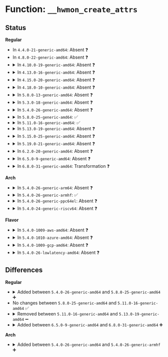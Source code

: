 # Function: <code>__hwmon_create_attrs</code>

## Status
<b>Regular</b>
<ul>
<li>
In <code>4.4.0-21-generic-amd64</code>: Absent ❓
</li>
<li>
In <code>4.8.0-22-generic-amd64</code>: Absent ❓
</li>
<li>
<details>
<summary>In <code>4.10.0-19-generic-amd64</code>: Absent ❓</summary>

```json
{
  "name": "__hwmon_create_attrs",
  "collision_type": "Unique Static",
  "inline_type": "Full",
  "funcs": [
    {
      "addr": 18446744071586267130,
      "name": "__hwmon_create_attrs",
      "external": false,
      "loc": "drivers/hwmon/hwmon.c:511",
      "file": "drivers/hwmon/hwmon.c",
      "inline": "not declared, inlined",
      "caller_inline": [],
      "caller_func": []
    }
  ],
  "symbols": []
}
```
</details>
</li>
<li>
<details>
<summary>In <code>4.13.0-16-generic-amd64</code>: Absent ❓</summary>

```json
{
  "name": "__hwmon_create_attrs",
  "collision_type": "Unique Static",
  "inline_type": "Full",
  "funcs": [
    {
      "addr": 18446744071586366626,
      "name": "__hwmon_create_attrs",
      "external": false,
      "loc": "drivers/hwmon/hwmon.c:511",
      "file": "drivers/hwmon/hwmon.c",
      "inline": "not declared, inlined",
      "caller_inline": [
        "drivers/hwmon/hwmon.c:__hwmon_device_register"
      ],
      "caller_func": []
    }
  ],
  "symbols": []
}
```
</details>
</li>
<li>
<details>
<summary>In <code>4.15.0-20-generic-amd64</code>: Absent ❓</summary>

```json
{
  "name": "__hwmon_create_attrs",
  "collision_type": "Unique Static",
  "inline_type": "Full",
  "funcs": [
    {
      "addr": 18446744071586831471,
      "name": "__hwmon_create_attrs",
      "external": false,
      "loc": "drivers/hwmon/hwmon.c:518",
      "file": "drivers/hwmon/hwmon.c",
      "inline": "not declared, inlined",
      "caller_inline": [
        "drivers/hwmon/hwmon.c:__hwmon_device_register"
      ],
      "caller_func": []
    }
  ],
  "symbols": []
}
```
</details>
</li>
<li>
<details>
<summary>In <code>4.18.0-10-generic-amd64</code>: Absent ❓</summary>

```json
{
  "name": "__hwmon_create_attrs",
  "collision_type": "Unique Static",
  "inline_type": "Full",
  "funcs": [
    {
      "addr": 0,
      "name": "__hwmon_create_attrs",
      "external": false,
      "loc": "drivers/hwmon/hwmon.c:518",
      "file": "drivers/hwmon/hwmon.c",
      "inline": "not declared, inlined",
      "caller_inline": [
        "drivers/hwmon/hwmon.c:__hwmon_device_register"
      ],
      "caller_func": []
    }
  ],
  "symbols": []
}
```
</details>
</li>
<li>
<details>
<summary>In <code>5.0.0-13-generic-amd64</code>: Absent ❓</summary>

```json
{
  "name": "__hwmon_create_attrs",
  "collision_type": "Unique Static",
  "inline_type": "Full",
  "funcs": [
    {
      "addr": 0,
      "name": "__hwmon_create_attrs",
      "external": false,
      "loc": "drivers/hwmon/hwmon.c:536",
      "file": "drivers/hwmon/hwmon.c",
      "inline": "not declared, inlined",
      "caller_inline": [
        "drivers/hwmon/hwmon.c:__hwmon_device_register"
      ],
      "caller_func": []
    }
  ],
  "symbols": []
}
```
</details>
</li>
<li>
<details>
<summary>In <code>5.3.0-18-generic-amd64</code>: Absent ❓</summary>

```json
{
  "name": "__hwmon_create_attrs",
  "collision_type": "Unique Static",
  "inline_type": "Selective",
  "funcs": [
    {
      "addr": 18446744071587572528,
      "name": "__hwmon_create_attrs",
      "external": false,
      "loc": "drivers/hwmon/hwmon.c:536",
      "file": "drivers/hwmon/hwmon.c",
      "inline": "not declared, inlined",
      "caller_inline": [],
      "caller_func": [
        "drivers/hwmon/hwmon.c:__hwmon_device_register"
      ]
    }
  ],
  "symbols": [
    {
      "addr": 18446744071587572528,
      "name": "__hwmon_create_attrs.isra.0",
      "section": ".text",
      "bind": "STB_LOCAL",
      "size": 945
    }
  ]
}
```
</details>
</li>
<li>
<details>
<summary>In <code>5.4.0-26-generic-amd64</code>: Absent ❓</summary>

```json
{
  "name": "__hwmon_create_attrs",
  "collision_type": "Unique Static",
  "inline_type": "Selective",
  "funcs": [
    {
      "addr": 18446744071587776272,
      "name": "__hwmon_create_attrs",
      "external": false,
      "loc": "drivers/hwmon/hwmon.c:551",
      "file": "drivers/hwmon/hwmon.c",
      "inline": "not declared, inlined",
      "caller_inline": [],
      "caller_func": [
        "drivers/hwmon/hwmon.c:__hwmon_device_register"
      ]
    }
  ],
  "symbols": [
    {
      "addr": 18446744071587776272,
      "name": "__hwmon_create_attrs.isra.0",
      "section": ".text",
      "bind": "STB_LOCAL",
      "size": 909
    }
  ]
}
```
</details>
</li>
<li>
<details>
<summary>In <code>5.8.0-25-generic-amd64</code>: ✅</summary>

```c
struct attribute * * __hwmon_create_attrs(const void * drvdata, const struct hwmon_chip_info * chip)
```

```json
{
  "name": "__hwmon_create_attrs",
  "collision_type": "Unique Static",
  "inline_type": "No",
  "funcs": [
    {
      "addr": 18446744071588624608,
      "name": "__hwmon_create_attrs",
      "external": false,
      "loc": "drivers/hwmon/hwmon.c:656",
      "file": "drivers/hwmon/hwmon.c",
      "inline": "seen, unknown",
      "caller_inline": [],
      "caller_func": [
        "drivers/hwmon/hwmon.c:__hwmon_device_register"
      ]
    }
  ],
  "symbols": [
    {
      "addr": 18446744071588624608,
      "name": "__hwmon_create_attrs",
      "section": ".text",
      "bind": "STB_LOCAL",
      "size": 293
    }
  ]
}
```
</details>
</li>
<li>
<details>
<summary>In <code>5.11.0-16-generic-amd64</code>: ✅</summary>

```c
struct attribute * * __hwmon_create_attrs(const void * drvdata, const struct hwmon_chip_info * chip)
```

```json
{
  "name": "__hwmon_create_attrs",
  "collision_type": "Unique Static",
  "inline_type": "No",
  "funcs": [
    {
      "addr": 18446744071588644608,
      "name": "__hwmon_create_attrs",
      "external": false,
      "loc": "drivers/hwmon/hwmon.c:666",
      "file": "drivers/hwmon/hwmon.c",
      "inline": "seen, unknown",
      "caller_inline": [],
      "caller_func": [
        "drivers/hwmon/hwmon.c:__hwmon_device_register"
      ]
    }
  ],
  "symbols": [
    {
      "addr": 18446744071588644608,
      "name": "__hwmon_create_attrs",
      "section": ".text",
      "bind": "STB_LOCAL",
      "size": 293
    }
  ]
}
```
</details>
</li>
<li>
<details>
<summary>In <code>5.13.0-19-generic-amd64</code>: Absent ❓</summary>

```json
{
  "name": "__hwmon_create_attrs",
  "collision_type": "Unique Static",
  "inline_type": "Full",
  "funcs": [
    {
      "addr": 0,
      "name": "__hwmon_create_attrs",
      "external": false,
      "loc": "drivers/hwmon/hwmon.c:666",
      "file": "drivers/hwmon/hwmon.c",
      "inline": "not declared, inlined",
      "caller_inline": [
        "drivers/hwmon/hwmon.c:__hwmon_device_register"
      ],
      "caller_func": []
    }
  ],
  "symbols": []
}
```
</details>
</li>
<li>
<details>
<summary>In <code>5.15.0-25-generic-amd64</code>: Absent ❓</summary>

```json
{
  "name": "__hwmon_create_attrs",
  "collision_type": "Unique Static",
  "inline_type": "Full",
  "funcs": [
    {
      "addr": 0,
      "name": "__hwmon_create_attrs",
      "external": false,
      "loc": "drivers/hwmon/hwmon.c:704",
      "file": "drivers/hwmon/hwmon.c",
      "inline": "not declared, inlined",
      "caller_inline": [
        "drivers/hwmon/hwmon.c:__hwmon_device_register"
      ],
      "caller_func": []
    }
  ],
  "symbols": []
}
```
</details>
</li>
<li>
<details>
<summary>In <code>5.19.0-21-generic-amd64</code>: Absent ❓</summary>

```json
{
  "name": "__hwmon_create_attrs",
  "collision_type": "Unique Static",
  "inline_type": "Full",
  "funcs": [
    {
      "addr": 0,
      "name": "__hwmon_create_attrs",
      "external": false,
      "loc": "drivers/hwmon/hwmon.c:723",
      "file": "drivers/hwmon/hwmon.c",
      "inline": "not declared, inlined",
      "caller_inline": [
        "drivers/hwmon/hwmon.c:__hwmon_device_register"
      ],
      "caller_func": []
    }
  ],
  "symbols": []
}
```
</details>
</li>
<li>
<details>
<summary>In <code>6.2.0-20-generic-amd64</code>: Absent ❓</summary>

```json
{
  "name": "__hwmon_create_attrs",
  "collision_type": "Unique Static",
  "inline_type": "Full",
  "funcs": [
    {
      "addr": 0,
      "name": "__hwmon_create_attrs",
      "external": false,
      "loc": "drivers/hwmon/hwmon.c:724",
      "file": "drivers/hwmon/hwmon.c",
      "inline": "not declared, inlined",
      "caller_inline": [
        "drivers/hwmon/hwmon.c:__hwmon_device_register"
      ],
      "caller_func": []
    }
  ],
  "symbols": []
}
```
</details>
</li>
<li>
<details>
<summary>In <code>6.5.0-9-generic-amd64</code>: Absent ❓</summary>

```json
{
  "name": "__hwmon_create_attrs",
  "collision_type": "Unique Static",
  "inline_type": "Full",
  "funcs": [
    {
      "addr": 0,
      "name": "__hwmon_create_attrs",
      "external": false,
      "loc": "drivers/hwmon/hwmon.c:728",
      "file": "drivers/hwmon/hwmon.c",
      "inline": "not declared, inlined",
      "caller_inline": [
        "drivers/hwmon/hwmon.c:__hwmon_device_register"
      ],
      "caller_func": []
    }
  ],
  "symbols": []
}
```
</details>
</li>
<li>
<details>
<summary>In <code>6.8.0-31-generic-amd64</code>: Transformation ❓</summary>

```c
struct attribute * * __hwmon_create_attrs(const void * drvdata, const struct hwmon_chip_info * chip)
```

```json
{
  "name": "__hwmon_create_attrs",
  "collision_type": "Unique Static",
  "inline_type": "No",
  "funcs": [
    {
      "addr": 0,
      "name": "__hwmon_create_attrs",
      "external": false,
      "loc": "drivers/hwmon/hwmon.c:728",
      "file": "drivers/hwmon/hwmon.c",
      "inline": "seen, unknown",
      "caller_inline": [],
      "caller_func": [
        "drivers/hwmon/hwmon.c:__hwmon_device_register"
      ]
    }
  ],
  "symbols": [
    {
      "addr": 18446744071593505712,
      "name": "__hwmon_create_attrs",
      "section": ".text",
      "bind": "STB_LOCAL",
      "size": 1141
    },
    {
      "addr": 18446744071597762445,
      "name": "__hwmon_create_attrs.cold",
      "section": ".text",
      "bind": "STB_LOCAL",
      "size": 70
    }
  ]
}
```
</details>
</li>
</ul>
<b>Arch</b>
<ul>
<li>
<details>
<summary>In <code>5.4.0-26-generic-arm64</code>: Absent ❓</summary>

```json
{
  "name": "__hwmon_create_attrs",
  "collision_type": "Unique Static",
  "inline_type": "Selective",
  "funcs": [
    {
      "addr": 18446603336500974568,
      "name": "__hwmon_create_attrs",
      "external": false,
      "loc": "drivers/hwmon/hwmon.c:551",
      "file": "drivers/hwmon/hwmon.c",
      "inline": "not declared, inlined",
      "caller_inline": [],
      "caller_func": [
        "drivers/hwmon/hwmon.c:__hwmon_device_register"
      ]
    }
  ],
  "symbols": [
    {
      "addr": 18446603336500974568,
      "name": "__hwmon_create_attrs.isra.0",
      "section": ".text",
      "bind": "STB_LOCAL",
      "size": 904
    }
  ]
}
```
</details>
</li>
<li>
<details>
<summary>In <code>5.4.0-26-generic-armhf</code>: ✅</summary>

```c
struct attribute * * __hwmon_create_attrs(const void * drvdata, const struct hwmon_chip_info * chip)
```

```json
{
  "name": "__hwmon_create_attrs",
  "collision_type": "Unique Static",
  "inline_type": "No",
  "funcs": [
    {
      "addr": 3233489212,
      "name": "__hwmon_create_attrs",
      "external": false,
      "loc": "drivers/hwmon/hwmon.c:551",
      "file": "drivers/hwmon/hwmon.c",
      "inline": "seen, unknown",
      "caller_inline": [],
      "caller_func": [
        "drivers/hwmon/hwmon.c:__hwmon_device_register"
      ]
    }
  ],
  "symbols": [
    {
      "addr": 3233489212,
      "name": "__hwmon_create_attrs",
      "section": ".text",
      "bind": "STB_LOCAL",
      "size": 936
    }
  ]
}
```
</details>
</li>
<li>
<details>
<summary>In <code>5.4.0-26-generic-ppc64el</code>: Absent ❓</summary>

```json
{
  "name": "__hwmon_create_attrs",
  "collision_type": "Unique Static",
  "inline_type": "Selective",
  "funcs": [
    {
      "addr": 13835058055294443072,
      "name": "__hwmon_create_attrs",
      "external": false,
      "loc": "drivers/hwmon/hwmon.c:551",
      "file": "drivers/hwmon/hwmon.c",
      "inline": "not declared, inlined",
      "caller_inline": [],
      "caller_func": [
        "drivers/hwmon/hwmon.c:__hwmon_device_register"
      ]
    }
  ],
  "symbols": [
    {
      "addr": 13835058055294443072,
      "name": "__hwmon_create_attrs.isra.0",
      "section": ".text",
      "bind": "STB_LOCAL",
      "size": 1256
    }
  ]
}
```
</details>
</li>
<li>
<details>
<summary>In <code>5.4.0-24-generic-riscv64</code>: Absent ❓</summary>

```json
{
  "name": "__hwmon_create_attrs",
  "collision_type": "Unique Static",
  "inline_type": "Selective",
  "funcs": [
    {
      "addr": 18446743936277732846,
      "name": "__hwmon_create_attrs",
      "external": false,
      "loc": "drivers/hwmon/hwmon.c:551",
      "file": "drivers/hwmon/hwmon.c",
      "inline": "not declared, inlined",
      "caller_inline": [],
      "caller_func": [
        "drivers/hwmon/hwmon.c:__hwmon_device_register"
      ]
    }
  ],
  "symbols": [
    {
      "addr": 18446743936277732846,
      "name": "__hwmon_create_attrs.isra.0",
      "section": ".text",
      "bind": "STB_LOCAL",
      "size": 840
    }
  ]
}
```
</details>
</li>
</ul>
<b>Flavor</b>
<ul>
<li>
<details>
<summary>In <code>5.4.0-1009-aws-amd64</code>: Absent ❓</summary>

```json
{
  "name": "__hwmon_create_attrs",
  "collision_type": "Unique Static",
  "inline_type": "Selective",
  "funcs": [
    {
      "addr": 18446744071587407248,
      "name": "__hwmon_create_attrs",
      "external": false,
      "loc": "drivers/hwmon/hwmon.c:551",
      "file": "drivers/hwmon/hwmon.c",
      "inline": "not declared, inlined",
      "caller_inline": [],
      "caller_func": [
        "drivers/hwmon/hwmon.c:__hwmon_device_register"
      ]
    }
  ],
  "symbols": [
    {
      "addr": 18446744071587407248,
      "name": "__hwmon_create_attrs.isra.0",
      "section": ".text",
      "bind": "STB_LOCAL",
      "size": 909
    }
  ]
}
```
</details>
</li>
<li>
<details>
<summary>In <code>5.4.0-1010-azure-amd64</code>: Absent ❓</summary>

```json
{
  "name": "__hwmon_create_attrs",
  "collision_type": "Unique Static",
  "inline_type": "Selective",
  "funcs": [
    {
      "addr": 18446744071587175456,
      "name": "__hwmon_create_attrs",
      "external": false,
      "loc": "drivers/hwmon/hwmon.c:551",
      "file": "drivers/hwmon/hwmon.c",
      "inline": "not declared, inlined",
      "caller_inline": [],
      "caller_func": [
        "drivers/hwmon/hwmon.c:__hwmon_device_register"
      ]
    }
  ],
  "symbols": [
    {
      "addr": 18446744071587175456,
      "name": "__hwmon_create_attrs.isra.0",
      "section": ".text",
      "bind": "STB_LOCAL",
      "size": 909
    }
  ]
}
```
</details>
</li>
<li>
<details>
<summary>In <code>5.4.0-1009-gcp-amd64</code>: Absent ❓</summary>

```json
{
  "name": "__hwmon_create_attrs",
  "collision_type": "Unique Static",
  "inline_type": "Selective",
  "funcs": [
    {
      "addr": 18446744071587732416,
      "name": "__hwmon_create_attrs",
      "external": false,
      "loc": "drivers/hwmon/hwmon.c:551",
      "file": "drivers/hwmon/hwmon.c",
      "inline": "not declared, inlined",
      "caller_inline": [],
      "caller_func": [
        "drivers/hwmon/hwmon.c:__hwmon_device_register"
      ]
    }
  ],
  "symbols": [
    {
      "addr": 18446744071587732416,
      "name": "__hwmon_create_attrs.isra.0",
      "section": ".text",
      "bind": "STB_LOCAL",
      "size": 909
    }
  ]
}
```
</details>
</li>
<li>
<details>
<summary>In <code>5.4.0-26-lowlatency-amd64</code>: Absent ❓</summary>

```json
{
  "name": "__hwmon_create_attrs",
  "collision_type": "Unique Static",
  "inline_type": "Selective",
  "funcs": [
    {
      "addr": 18446744071587845568,
      "name": "__hwmon_create_attrs",
      "external": false,
      "loc": "drivers/hwmon/hwmon.c:551",
      "file": "drivers/hwmon/hwmon.c",
      "inline": "not declared, inlined",
      "caller_inline": [],
      "caller_func": [
        "drivers/hwmon/hwmon.c:__hwmon_device_register"
      ]
    }
  ],
  "symbols": [
    {
      "addr": 18446744071587845568,
      "name": "__hwmon_create_attrs.isra.0",
      "section": ".text",
      "bind": "STB_LOCAL",
      "size": 909
    }
  ]
}
```
</details>
</li>
</ul>

## Differences
<b>Regular</b>
<ul>
<li>
<details>
<summary>Added between <code>5.4.0-26-generic-amd64</code> and <code>5.8.0-25-generic-amd64</code> ➕</summary>

```c
struct attribute * * __hwmon_create_attrs(const void * drvdata, const struct hwmon_chip_info * chip)
```
</details>
</li>
<li>
No changes between <code>5.8.0-25-generic-amd64</code> and <code>5.11.0-16-generic-amd64</code> ✅
</li>
<li>
<details>
<summary>Removed between <code>5.11.0-16-generic-amd64</code> and <code>5.13.0-19-generic-amd64</code> ➖</summary>

```c
struct attribute * * __hwmon_create_attrs(const void * drvdata, const struct hwmon_chip_info * chip)
```
</details>
</li>
<li>
<details>
<summary>Added between <code>6.5.0-9-generic-amd64</code> and <code>6.8.0-31-generic-amd64</code> ➕</summary>

```c
struct attribute * * __hwmon_create_attrs(const void * drvdata, const struct hwmon_chip_info * chip)
```
</details>
</li>
</ul>
<b>Arch</b>
<ul>
<li>
<details>
<summary>Added between <code>5.4.0-26-generic-amd64</code> and <code>5.4.0-26-generic-armhf</code> ➕</summary>

```c
struct attribute * * __hwmon_create_attrs(const void * drvdata, const struct hwmon_chip_info * chip)
```
</details>
</li>
</ul>
